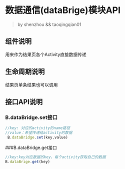 # 数据通信(dataBrige)模块API
> by shenzhou && taoqingqian01

## 组件说明

用来作为结果页各个Activity直接数据传递

## 生命周期说明

结果页单条结果也可以调用

## 接口API说明

###  B.dataBridge.set接口

```javascript
//key: 对应的activity的name路径
//value：希望传递给activity的数据
 B.dataBridge.set(key,value)
```

###B.dataBridge.get接口

```javascript
//key:key对应数据的key，每个activity获取自己的数据
B.dataBrige.get(key)

```


